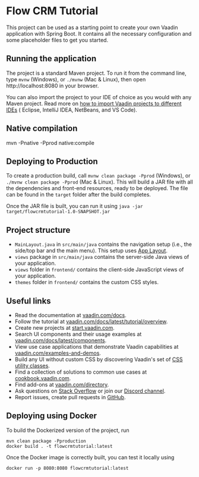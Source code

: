 # Flow CRM Tutorial

This project can be used as a starting point to create your own Vaadin application with Spring Boot.
It contains all the necessary configuration and some placeholder files to get you started.

## Running the application

The project is a standard Maven project. To run it from the command line,
type `mvnw` (Windows), or `./mvnw` (Mac & Linux), then open
http://localhost:8080 in your browser.

You can also import the project to your IDE of choice as you would with any
Maven project. Read more
on [how to import Vaadin projects to different IDEs](https://vaadin.com/docs/latest/guide/step-by-step/importing) (
Eclipse, IntelliJ IDEA, NetBeans, and VS Code).

## Native compilation

mvn -Pnative -Pprod native:compile

## Deploying to Production

To create a production build, call `mvnw clean package -Pprod` (Windows),
or `./mvnw clean package -Pprod` (Mac & Linux).
This will build a JAR file with all the dependencies and front-end resources,
ready to be deployed. The file can be found in the `target` folder after the build completes.

Once the JAR file is built, you can run it using
`java -jar target/flowcrmtutorial-1.0-SNAPSHOT.jar`

## Project structure

- `MainLayout.java` in `src/main/java` contains the navigation setup (i.e., the
  side/top bar and the main menu). This setup uses
  [App Layout](https://vaadin.com/docs/components/app-layout).
- `views` package in `src/main/java` contains the server-side Java views of your application.
- `views` folder in `frontend/` contains the client-side JavaScript views of your application.
- `themes` folder in `frontend/` contains the custom CSS styles.

## Useful links

- Read the documentation at [vaadin.com/docs](https://vaadin.com/docs).
- Follow the tutorial at [vaadin.com/docs/latest/tutorial/overview](https://vaadin.com/docs/latest/tutorial/overview).
- Create new projects at [start.vaadin.com](https://start.vaadin.com/).
- Search UI components and their usage examples
  at [vaadin.com/docs/latest/components](https://vaadin.com/docs/latest/components).
- View use case applications that demonstrate Vaadin capabilities
  at [vaadin.com/examples-and-demos](https://vaadin.com/examples-and-demos).
- Build any UI without custom CSS by discovering Vaadin's set
  of [CSS utility classes](https://vaadin.com/docs/styling/lumo/utility-classes).
- Find a collection of solutions to common use cases at [cookbook.vaadin.com](https://cookbook.vaadin.com/).
- Find add-ons at [vaadin.com/directory](https://vaadin.com/directory).
- Ask questions on [Stack Overflow](https://stackoverflow.com/questions/tagged/vaadin) or join
  our [Discord channel](https://discord.gg/MYFq5RTbBn).
- Report issues, create pull requests in [GitHub](https://github.com/vaadin).

## Deploying using Docker

To build the Dockerized version of the project, run

```
mvn clean package -Pproduction
docker build . -t flowcrmtutorial:latest
```

Once the Docker image is correctly built, you can test it locally using

```
docker run -p 8080:8080 flowcrmtutorial:latest
```
